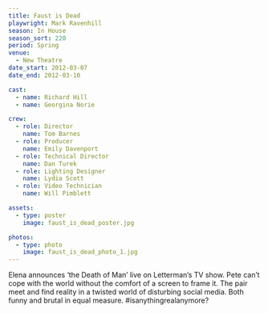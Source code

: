 ```yaml
---
title: Faust is Dead
playwright: Mark Ravenhill
season: In House
season_sort: 220
period: Spring
venue:
  - New Theatre
date_start: 2012-03-07
date_end: 2012-03-10

cast:
  - name: Richard Hill
  - name: Georgina Norie

crew:
  - role: Director
    name: Tom Barnes
  - role: Producer
    name: Emily Davenport
  - role: Technical Director
    name: Dan Turek
  - role: Lighting Designer
    name: Lydia Scott
  - role: Video Technician
    name: Will Pimblett

assets:
  - type: poster
    image: faust_is_dead_poster.jpg

photos:
  - type: photo
    image: faust_is_dead_photo_1.jpg
---
```


Elena announces ‘the Death of Man’ live on Letterman’s TV show. Pete can’t cope with the world without the comfort of a screen to frame it. The pair meet and find reality in a twisted world of disturbing social media. Both funny and brutal in equal measure. #isanythingrealanymore?
